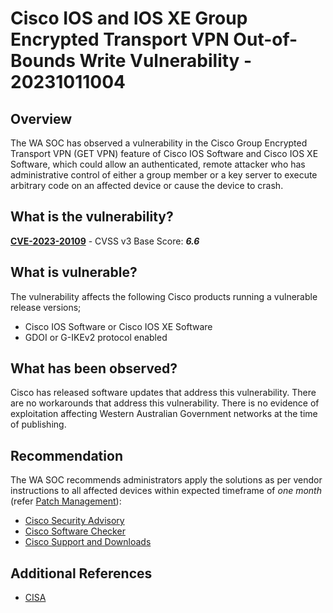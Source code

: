 # Cisco IOS and IOS XE Group Encrypted Transport VPN Out-of-Bounds Write Vulnerability - 20231011004

## Overview

The WA SOC has observed a vulnerability in the Cisco Group Encrypted Transport VPN (GET VPN) feature of Cisco IOS Software and Cisco IOS XE Software, which could allow an authenticated, remote attacker who has administrative control of either a group member or a key server to execute arbitrary code on an affected device or cause the device to crash. 

## What is the vulnerability?

[**CVE-2023-20109**](https://nvd.nist.gov/vuln/detail/CVE-2023-20109) - CVSS v3 Base Score: ***6.6***

## What is vulnerable?

The vulnerability affects the following Cisco products running a vulnerable release versions;

- Cisco IOS Software or Cisco IOS XE Software
- GDOI or G-IKEv2 protocol enabled

## What has been observed?

Cisco has released software updates that address this vulnerability. There are no workarounds that address this vulnerability. There is no evidence of exploitation affecting Western Australian Government networks at the time of publishing.

## Recommendation

The WA SOC recommends administrators apply the solutions as per vendor instructions to all affected devices within expected timeframe of *one month* (refer [Patch Management](../guidelines/patch-management.md)):

- [Cisco Security Advisory](https://sec.cloudapps.cisco.com/security/center/content/CiscoSecurityAdvisory/cisco-sa-getvpn-rce-g8qR68sx)
- [Cisco Software Checker](https://sec.cloudapps.cisco.com/security/center/softwarechecker.x)
- [Cisco Support and Downloads](https://www.cisco.com/c/en/us/support/index.html)

## Additional References

- [CISA](../markdown-templates/advisory-vulnerability.md)
